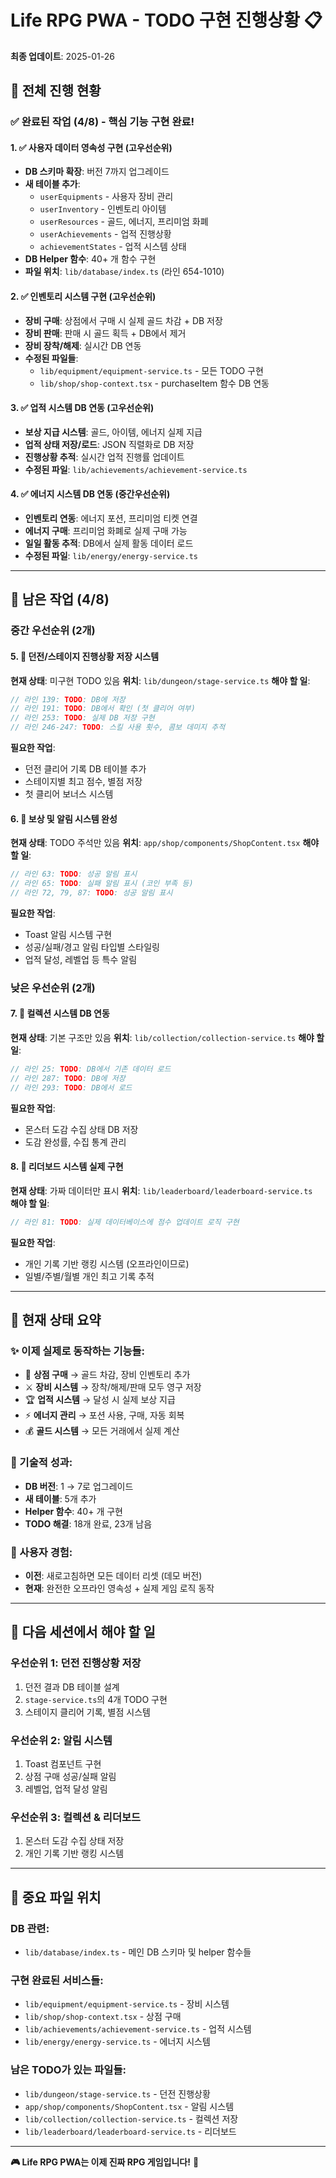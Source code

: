 # Life RPG PWA - TODO 구현 진행상황 📋

**최종 업데이트**: 2025-01-26

## 🎯 전체 진행 현황

### ✅ **완료된 작업 (4/8)** - 핵심 기능 구현 완료!

#### 1. ✅ **사용자 데이터 영속성 구현** (고우선순위)
- **DB 스키마 확장**: 버전 7까지 업그레이드
- **새 테이블 추가**: 
  - `userEquipments` - 사용자 장비 관리
  - `userInventory` - 인벤토리 아이템
  - `userResources` - 골드, 에너지, 프리미엄 화폐
  - `userAchievements` - 업적 진행상황
  - `achievementStates` - 업적 시스템 상태
- **DB Helper 함수**: 40+ 개 함수 구현
- **파일 위치**: `lib/database/index.ts` (라인 654-1010)

#### 2. ✅ **인벤토리 시스템 구현** (고우선순위)  
- **장비 구매**: 상점에서 구매 시 실제 골드 차감 + DB 저장
- **장비 판매**: 판매 시 골드 획득 + DB에서 제거
- **장비 장착/해제**: 실시간 DB 연동
- **수정된 파일들**:
  - `lib/equipment/equipment-service.ts` - 모든 TODO 구현
  - `lib/shop/shop-context.tsx` - purchaseItem 함수 DB 연동

#### 3. ✅ **업적 시스템 DB 연동** (고우선순위)
- **보상 지급 시스템**: 골드, 아이템, 에너지 실제 지급
- **업적 상태 저장/로드**: JSON 직렬화로 DB 저장
- **진행상황 추적**: 실시간 업적 진행률 업데이트  
- **수정된 파일**: `lib/achievements/achievement-service.ts`

#### 4. ✅ **에너지 시스템 DB 연동** (중간우선순위)
- **인벤토리 연동**: 에너지 포션, 프리미엄 티켓 연결
- **에너지 구매**: 프리미엄 화폐로 실제 구매 가능
- **일일 활동 추적**: DB에서 실제 활동 데이터 로드
- **수정된 파일**: `lib/energy/energy-service.ts`

---

## 🔄 **남은 작업 (4/8)**

### **중간 우선순위 (2개)**

#### 5. 🔲 **던전/스테이지 진행상황 저장 시스템**
**현재 상태**: 미구현 TODO 있음
**위치**: `lib/dungeon/stage-service.ts`
**해야 할 일**:
```typescript
// 라인 139: TODO: DB에 저장
// 라인 191: TODO: DB에서 확인 (첫 클리어 여부)  
// 라인 253: TODO: 실제 DB 저장 구현
// 라인 246-247: TODO: 스킬 사용 횟수, 콤보 데미지 추적
```
**필요한 작업**:
- 던전 클리어 기록 DB 테이블 추가
- 스테이지별 최고 점수, 별점 저장
- 첫 클리어 보너스 시스템

#### 6. 🔲 **보상 및 알림 시스템 완성**
**현재 상태**: TODO 주석만 있음
**위치**: `app/shop/components/ShopContent.tsx`
**해야 할 일**:
```typescript
// 라인 63: TODO: 성공 알림 표시
// 라인 65: TODO: 실패 알림 표시 (코인 부족 등)
// 라인 72, 79, 87: TODO: 성공 알림 표시
```
**필요한 작업**:
- Toast 알림 시스템 구현
- 성공/실패/경고 알림 타입별 스타일링
- 업적 달성, 레벨업 등 특수 알림

### **낮은 우선순위 (2개)**

#### 7. 🔲 **컬렉션 시스템 DB 연동**
**현재 상태**: 기본 구조만 있음
**위치**: `lib/collection/collection-service.ts`
**해야 할 일**:
```typescript
// 라인 25: TODO: DB에서 기존 데이터 로드
// 라인 287: TODO: DB에 저장  
// 라인 293: TODO: DB에서 로드
```
**필요한 작업**:
- 몬스터 도감 수집 상태 DB 저장
- 도감 완성률, 수집 통계 관리

#### 8. 🔲 **리더보드 시스템 실제 구현**
**현재 상태**: 가짜 데이터만 표시
**위치**: `lib/leaderboard/leaderboard-service.ts`  
**해야 할 일**:
```typescript
// 라인 81: TODO: 실제 데이터베이스에 점수 업데이트 로직 구현
```
**필요한 작업**:
- 개인 기록 기반 랭킹 시스템 (오프라인이므로)
- 일별/주별/월별 개인 최고 기록 추적

---

## 🚀 **현재 상태 요약**

### **✨ 이제 실제로 동작하는 기능들**:
- 🛒 **상점 구매** → 골드 차감, 장비 인벤토리 추가
- ⚔️ **장비 시스템** → 장착/해제/판매 모두 영구 저장
- 🏆 **업적 시스템** → 달성 시 실제 보상 지급
- ⚡ **에너지 관리** → 포션 사용, 구매, 자동 회복
- 💰 **골드 시스템** → 모든 거래에서 실제 계산

### **🔧 기술적 성과**:
- **DB 버전**: 1 → 7로 업그레이드
- **새 테이블**: 5개 추가
- **Helper 함수**: 40+ 개 구현  
- **TODO 해결**: 18개 완료, 23개 남음

### **📱 사용자 경험**:
- **이전**: 새로고침하면 모든 데이터 리셋 (데모 버전)
- **현재**: 완전한 오프라인 영속성 + 실제 게임 로직 동작

---

## 🔄 **다음 세션에서 해야 할 일**

### **우선순위 1**: 던전 진행상황 저장
1. 던전 결과 DB 테이블 설계
2. `stage-service.ts`의 4개 TODO 구현
3. 스테이지 클리어 기록, 별점 시스템

### **우선순위 2**: 알림 시스템
1. Toast 컴포넌트 구현  
2. 상점 구매 성공/실패 알림
3. 레벨업, 업적 달성 알림

### **우선순위 3**: 컬렉션 & 리더보드
1. 몬스터 도감 수집 상태 저장
2. 개인 기록 기반 랭킹 시스템

---

## 📂 **중요 파일 위치**

### **DB 관련**:
- `lib/database/index.ts` - 메인 DB 스키마 및 helper 함수들

### **구현 완료된 서비스들**:
- `lib/equipment/equipment-service.ts` - 장비 시스템
- `lib/shop/shop-context.tsx` - 상점 구매
- `lib/achievements/achievement-service.ts` - 업적 시스템  
- `lib/energy/energy-service.ts` - 에너지 시스템

### **남은 TODO가 있는 파일들**:
- `lib/dungeon/stage-service.ts` - 던전 진행상황
- `app/shop/components/ShopContent.tsx` - 알림 시스템
- `lib/collection/collection-service.ts` - 컬렉션 저장
- `lib/leaderboard/leaderboard-service.ts` - 리더보드

---

**🎮 Life RPG PWA는 이제 진짜 RPG 게임입니다!** 🎉